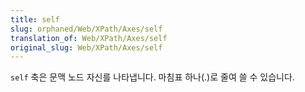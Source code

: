 ```yaml
---
title: self
slug: orphaned/Web/XPath/Axes/self
translation_of: Web/XPath/Axes/self
original_slug: Web/XPath/Axes/self
---
```


`self` 축은 문맥 노드 자신를 나타냅니다. 마침표 하나(.)로 줄여 쓸 수 있습니다.
